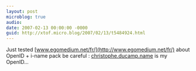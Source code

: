 ```yaml
---
layout: post
microblog: true
audio: 
date: 2007-02-13 00:00:00 -0000
guid: http://xtof.micro.blog/2007/02/13/t5484924.html
---
```

Just tested [www.egomedium.net/fr/](http://www.egomedium.net/fr/) about OpenID + i-name pack be careful : [christophe.ducamp.name](http://christophe.ducamp.name/) is my OpenID...
